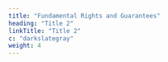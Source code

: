 ```yaml
---
title: "Fundamental Rights and Guarantees"
heading: "Title 2"
linkTitle: "Title 2"
c: "darkslategray"
weight: 4
---
```

